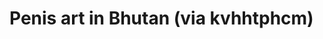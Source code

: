 <!--
id: 1010817419
link: http://tumblr.atmos.org/post/1010817419/penis-art-in-bhutan-via-kvhhtphcm
slug: penis-art-in-bhutan-via-kvhhtphcm
date: Wed Aug 25 2010 15:03:41 GMT-0700 (PDT)
publish: 2010-08-025
tags: 
title: Penis art in Bhutan (via kvhhtphcm)
-->


Penis art in Bhutan (via kvhhtphcm)
===================================



